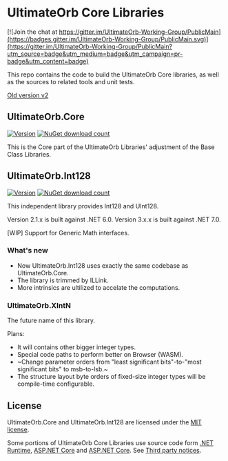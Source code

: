 
# UltimateOrb Core Libraries

[![Join the chat at https://gitter.im/UltimateOrb-Working-Group/PublicMain](https://badges.gitter.im/UltimateOrb-Working-Group/PublicMain.svg)](https://gitter.im/UltimateOrb-Working-Group/PublicMain?utm_source=badge&utm_medium=badge&utm_campaign=pr-badge&utm_content=badge)

This repo contains the code to build the UltimateOrb Core libraries, as well as the sources to related tools and unit tests.

[Old version v2](https://github.com/LEI-Hongfaan/UltimateOrb.Core.v2)

## UltimateOrb.Core

[![Version](https://img.shields.io/nuget/vpre/UltimateOrb.Core.svg)](https://www.nuget.org/packages/UltimateOrb.Core)
[![NuGet download count](https://img.shields.io/nuget/dt/UltimateOrb.Core.svg)](https://www.nuget.org/packages/UltimateOrb.Core)

This is the Core part of the UltimateOrb Libraries' adjustment of the Base Class Libraries.

## UltimateOrb.Int128

[![Version](https://img.shields.io/nuget/vpre/UltimateOrb.Int128.svg)](https://www.nuget.org/packages/UltimateOrb.Int128)
[![NuGet download count](https://img.shields.io/nuget/dt/UltimateOrb.Int128.svg)](https://www.nuget.org/packages/UltimateOrb.Int128)

This independent library provides Int128 and UInt128.

Version 2.1.x is built against .NET 6.0.
Version 3.x.x is built against .NET 7.0.

[WIP] Support for Generic Math interfaces.

### What's new ###

* Now UltimateOrb.Int128 uses exactly the same codebase as UltimateOrb.Core. 
* The library is trimmed by ILLink.
* More intrinsics are ultilized to accelate the computations.

### UltimateOrb.XIntN ###
The future name of this library.

Plans:
* It will contains other bigger integer types.
* Special code paths to perform better on Browser (WASM).
* ~Change parameter orders from "least significant bits"-to-"most significant bits" to msb-to-lsb.~
* The structure layout byte orders of fixed-size integer types will be compile-time configurable.

## License

UltimateOrb.Core and UltimateOrb.Int128 are licensed under the [MIT license](LICENSE).

Some portions of UltimateOrb Core Libraries use source code form [.NET Runtime](https://github.com/dotnet/runtime), [ASP.NET Core](https://github.com/dotnet/aspnetcore) and [ASP.NET Core](https://github.com/dotnet/aspnetcore). See [Third party notices](THIRD-PARTY-NOTICES.TXT).
